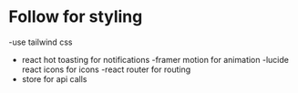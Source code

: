 # Follow for styling 

-use tailwind css
- react hot toasting for notifications
-framer motion for animation 
-lucide react icons for icons
-react router for routing
- store for api calls 